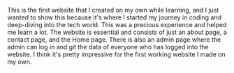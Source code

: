This is the first website that I created on my own while learning, and I just wanted to show this because it's where I started my journey in coding and deep-diving into the tech world. This was a precious experience and helped me learn a lot. The website is essential and consists of just an about page, a contact page, and the Home page. There is also an admin page where the admin can log in and git the data of everyone who has logged into the website. I think it's pretty impressive for the first working website I made on my own. 
